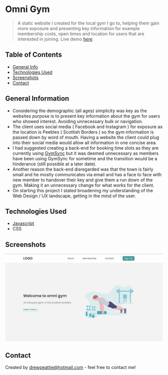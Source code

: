 # Omni Gym
> A static website I created for the local gym I go to, helping them gain more exposure and presenting key information for example membership costs, open times and location for users that are interested in joining.
> Live demo [_here_]().

## Table of Contents
* [General Info](#general-information)
* [Technologies Used](#technologies-used)
* [Screenshots](#screenshots)
* [Contact](#contact)


## General Information
- Considering the demographic (all ages) simplicity was key as the websites purpose is to present key information about the gym for users who showed interest. Avoiding unnecessary bulk or navigation.
- The client uses social media ( Facebook and Instagram ) for exposure as the location is Peebles ( Scottish Borders ) so the gym information is passed down by word of mouth. Having a website the client could plug into their social media would allow all information in one concise area.
- I had suggested creating a back-end for booking time slots as they are currently using [GymSync](https://www.gymsync.co.uk/) but it was deemed unnecessary as members have been using GymSync for sometime and the transition would be a hinderance (still possible at a later date).
- Another reason the back-end disregarded was that the town is fairly small and he mostly communicates via email and has a face to face with new member to handover their key and give them a run down of the gym. Making it an unnecessary change for what works for the client.
- On starting this project I stated broadening my understanding of the Web Design / UX landscape, getting in the mind of the user.


## Technologies Used
- [Javascript](https://www.javascript.com/)
- CSS


## Screenshots
![Omni Gym](./readme_im.png)


## Contact
Created by [drewpeattie@hotmail.com](mailto:drewpeattie@hotmail.com) - feel free to contact me!

